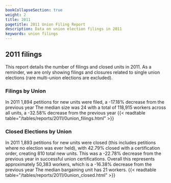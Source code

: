 ```yaml
---
bookCollapseSection: true
weight: 2
title: 2011
pagetitle: 2011 Union Filing Report
description: Data on union election filings in 2011
keywords: union filings
---
```


## 2011 filings

This report details the number of filings and closed units in 2011. As a reminder, we are only showing filings and closures related to single union elections (rare multi-union elections are excluded).

### Filings by Union
In 2011 1,894 petitions for new units were filed, a -17.18% decrease from the previous year The median size was 24 with a total of 118,915 workers across all units, a -32.58% decrease from the previous year
{{< readtable table="/tables/reports/2011/0union_filings.html" >}}

### Closed Elections by Union
In 2011 1,893 petitions for new units were closed (this includes petitions where no election was ever held), with 42.79% closed with a certification order, creating 810 total new units. This was a -22.78% decrease from the previous year in successful union certifications. Overall this represents approximately 50,383 workers, which is a -16.38% decrease from the previous year The median bargaining unit has 21 workers.
{{< readtable table="/tables/reports/2011/0union_closed.html" >}}
